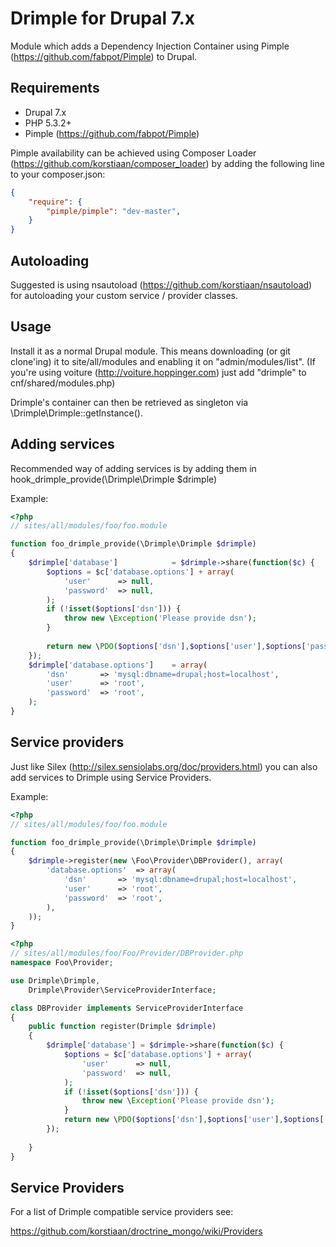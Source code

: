 Drimple for Drupal 7.x
========================
Module which adds a Dependency Injection Container using Pimple (https://github.com/fabpot/Pimple) to Drupal. 
 
Requirements
--------------------------------

* Drupal 7.x
* PHP 5.3.2+
* Pimple (https://github.com/fabpot/Pimple)

Pimple availability can be achieved using Composer Loader (https://github.com/korstiaan/composer_loader) by adding the following line to your composer.json:

``` json
{
	"require": {
	    "pimple/pimple": "dev-master",
	}
}
```

Autoloading
--------------------------------

Suggested is using nsautoload (https://github.com/korstiaan/nsautoload) for autoloading your custom service / provider classes.

Usage
--------------------------------

Install it as a normal Drupal module. This means downloading (or git clone'ing) it to site/all/modules and enabling it on "admin/modules/list".
(If you're using voiture (http://voiture.hoppinger.com) just add "drimple" to cnf/shared/modules.php)

Drimple's container can then be retrieved as singleton via \Drimple\Drimple::getInstance().

Adding services
--------------------------------
 
Recommended way of adding services is by adding them in hook_drimple_provide(\Drimple\Drimple $drimple)

Example:

```php
<?php
// sites/all/modules/foo/foo.module

function foo_drimple_provide(\Drimple\Drimple $drimple)	
{
	$drimple['database'] 			= $drimple->share(function($c) {
		$options = $c['database.options'] + array(
			'user'		=> null,
			'password' 	=> null,
		);
		if (!isset($options['dsn'])) {
			throw new \Exception('Please provide dsn');
		}
		
		return new \PDO($options['dsn'],$options['user'],$options['password']);
	});
	$drimple['database.options'] 	= array(
		'dsn'		=> 'mysql:dbname=drupal;host=localhost',
		'user'		=> 'root',
		'password' 	=> 'root',
	); 
}
```

Service providers
--------------------------------  

Just like Silex (http://silex.sensiolabs.org/doc/providers.html) you can also add services to Drimple using Service Providers. 

Example:

```php
<?php
// sites/all/modules/foo/foo.module

function foo_drimple_provide(\Drimple\Drimple $drimple)	
{
	$drimple->register(new \Foo\Provider\DBProvider(), array(
		'database.options' 	=> array(
			'dsn'		=> 'mysql:dbname=drupal;host=localhost',
			'user'		=> 'root',
			'password' 	=> 'root',
		),
	));
}
```

```php
<?php
// sites/all/modules/foo/Foo/Provider/DBProvider.php
namespace Foo\Provider;

use Drimple\Drimple,
	Drimple\Provider\ServiceProviderInterface; 

class DBProvider implements ServiceProviderInterface
{
	public function register(Drimple $drimple)
	{
		$drimple['database'] = $drimple->share(function($c) {
			$options = $c['database.options'] + array(
				'user'		=> null,
				'password' 	=> null,
			);
			if (!isset($options['dsn'])) {
				throw new \Exception('Please provide dsn');
			}
			return new \PDO($options['dsn'],$options['user'],$options['password']);
		});
	
	}
}
```  

Service Providers
--------------------------------
For a list of Drimple compatible service providers see:

https://github.com/korstiaan/droctrine_mongo/wiki/Providers
